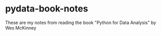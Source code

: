 # pydata-book-notes
These are my notes from reading the book "Python for Data Analysis" by Wes McKinney

